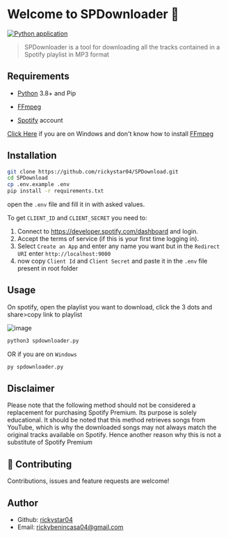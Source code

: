 # Welcome to SPDownloader 👋

[![Python application](https://github.com/Naviamold1/SPDownloader/actions/workflows/python-app.yml/badge.svg)](https://github.com/Naviamold1/SPDownloader/actions/workflows/python-app.yml)

> SPDownloader is a tool for downloading all the tracks contained in a Spotify playlist in MP3 format

## Requirements

- [Python](https://www.python.org/) 3.8+ and Pip

- [FFmpeg](https://www.ffmpeg.org/)

- [Spotify](https://spotify.com) account

[Click Here](https://youtu.be/EyIIvctDhYc) if you are on Windows and don't know how to install [FFmpeg](https://www.ffmpeg.org/)

## Installation

```bash
git clone https://github.com/rickystar04/SPDownload.git
cd SPDownload
cp .env.example .env
pip install -r requirements.txt
```

open the `.env` file and fill it in with asked values.

To get `CLIENT_ID` and `CLIENT_SECRET` you need to:

1. Connect to <https://developer.spotify.com/dashboard> and login.
1. Accept the terms of service (if this is your first time logging in).
1. Select `Create an App` and enter any name you want but in the `Redirect URI` enter `http://localhost:9000`
1. now copy `Client Id` and `Client Secret` and paste it in the `.env` file present in root folder

## Usage

On spotify, open the playlist you want to download, click the 3 dots and share>copy link to playlist

![image](https://img001.prntscr.com/file/img001/zpVhvud8SqSqvOsu5m-7Tg.png)

```python
python3 spdownloader.py
```

OR if you are on `Windows`

```python
py spdownloader.py
```

## Disclaimer

Please note that the following method should not be considered a replacement for purchasing Spotify Premium. Its purpose is solely educational. It should be noted that this method retrieves songs from YouTube, which is why the downloaded songs may not always match the original tracks available on Spotify. Hence another reason why this is not a substitute of Spotify Premium

## 🤝 Contributing

Contributions, issues and feature requests are welcome!

## Author

- Github: [rickystar04](https://github.com/rickystar04)
- Email: [rickybenincasa04@gmail.com](mailto:rickybenincasa04@gmail.com)

